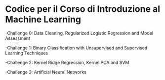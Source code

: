 
# Codice per il Corso di Introduzione al Machine Learning


-Challenge 0: Data Cleaning, Regularized Logistic Regression and Model Assessment

-Challenge 1: Binary Classification with Unsupervised and Supervised Learning Techniques

-Challenge 2: Kernel Ridge Regression, Kernel PCA and SVM

-Challenge 3: Artificial Neural Networks
